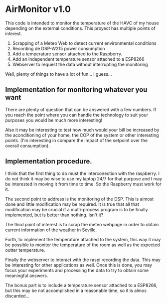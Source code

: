AirMonitor v1.0
===============
This code is intended to monitor the temperature of the HAVC of my house
depending on the external conditions. This proyect has multiple points of
interest.

1. Scrapping of a Meteo Web to detect current environmental conditions
2. Recording de DSP-W215 power consumption
3. Add a temperature sensor attached to the Raspberry.
4. Add an independent temperature sensor attached to a ESP8266
5. Webserver to request the data without interrupting the monitoring

Well, plenty of things to have a lot of fun... I guess...

## Implementation for monitoring whatever you want
There are plenty of question that can be answered with a few numbers. If you
reach the point where you can handle the technology to suit your purposes you
would be much more interesting! 

Also it may be interesting to test how much would your bill be increased by the
aconditioning of your home, the COP of the system or other interesting points.
(I'm interesting in compare the impact of the setpoint over the overall
consumption).

## Implementation procedure.
I think that the first thing to do must the interconection with the raspberry.
I do not think it may be wise to use my laptop 24/7 for that purpose and I may
be interested in moving it from time to time. So the Raspberry must work for
it.

The second point to address is the monitoring of the DSP. This is almost done
and little modification may be required. It is true that all that modification
may be crucial if a multi-process program is to be finally implemented, but is
better than nothing. Isn't it?

The third point of interest is to scrap the meteo webpage in order to obtain
current information of the weather in Seville.

Forth, to implement the temperature attached to the system, this way it may be
possible to monitor the temperature of the room as well as the expected outter
temperature.

Finally the webserver to interact with the raspi recording the data. This may
be interesting for other applications as well. Once this is done, you may focus
your experiments and processing the data to try to obtain some meaningful
answers.

The bonus part is to include a temperature sensor attached to a ESP8266, but
this may be not accomplished in a reasonable time, so it is almos discarded...
